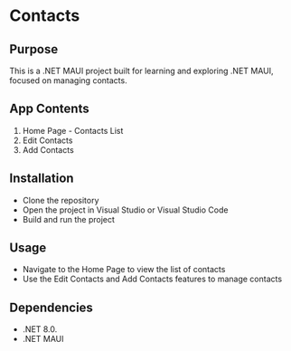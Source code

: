 # Contacts

## Purpose
This is a .NET MAUI project built for learning and exploring .NET MAUI, focused on managing contacts.

## App Contents
1. Home Page - Contacts List
2. Edit Contacts
3. Add Contacts

## Installation
- Clone the repository
- Open the project in Visual Studio or Visual Studio Code
- Build and run the project

## Usage
- Navigate to the Home Page to view the list of contacts
- Use the Edit Contacts and Add Contacts features to manage contacts

## Dependencies
- .NET 8.0.
- .NET MAUI